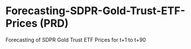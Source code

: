 # Forecasting-SDPR-Gold-Trust-ETF-Prices (PRD)
 Forecasting of SDPR Gold Trust ETF Prices for t+1 to t+90
